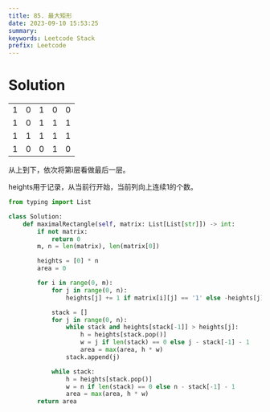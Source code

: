 ```yaml
---
title: 85. 最大矩形
date: 2023-09-10 15:53:25
summary:
keywords: Leetcode Stack
prefix: Leetcode
---
```


# Solution

  |   |   |   |   |   |
  |---|---|---|---|---|
  | 1 | 0 | 1 | 0 | 0 |
  | 1 | 0 | 1 | 1 | 1 |
  | 1 | 1 | 1 | 1 | 1 |
  | 1 | 0 | 0 | 1 | 0 |

  从上到下，依次将第i层看做最后一层。

  heights用于记录，从当前行开始，当前列向上连续1的个数。

  ```python
  from typing import List

  class Solution:
      def maximalRectangle(self, matrix: List[List[str]]) -> int:
          if not matrix:
              return 0
          m, n = len(matrix), len(matrix[0])

          heights = [0] * n
          area = 0

          for i in range(0, m):
              for j in range(0, n):
                  heights[j] += 1 if matrix[i][j] == '1' else -heights[j]

              stack = []
              for j in range(0, n):
                  while stack and heights[stack[-1]] > heights[j]:
                      h = heights[stack.pop()]
                      w = j if len(stack) == 0 else j - stack[-1] - 1
                      area = max(area, h * w)
                  stack.append(j)

              while stack:
                  h = heights[stack.pop()]
                  w = n if len(stack) == 0 else n - stack[-1] - 1
                  area = max(area, h * w)
          return area
  ```
